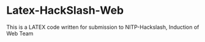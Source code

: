# Latex-HackSlash-Web

This is a LATEX code written for submission to NITP-Hackslash, Induction of Web Team
